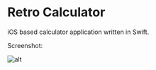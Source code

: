 # Retro Calculator

iOS based calculator application written in Swift.

Screenshot:

![alt](https://github.com/dsantosp12/FunFactsApp/blob/master/screenshot.PNG)
